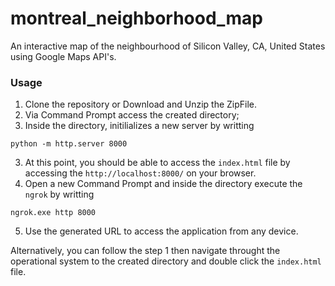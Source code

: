 # montreal_neighborhood_map
An interactive map of the neighbourhood of Silicon Valley, CA, United States using Google Maps API's.

### Usage 

1. Clone the repository or Download and Unzip the ZipFile.
2. Via Command Prompt access the created directory; 
2. Inside the directory, initilializes a new server by writting 
```
python -m http.server 8000
```
3. At this point, you should be able to access the ``index.html`` file by accessing the ``http://localhost:8000/`` on your browser.
4. Open a new Command Prompt and inside the directory execute the ``ngrok`` by writting
```
ngrok.exe http 8000
```
5. Use the generated URL to access the application from any device. 

Alternatively, you can follow the step 1 then navigate throught the operational system to the created directory and double click the ``index.html`` file.